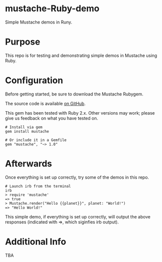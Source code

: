 mustache-Ruby-demo
====================

Simple Mustache demos in Runy.

Purpose
=======

This repo is for testing and demonstrating simple demos in Mustache using Ruby.

Configuration
=============

Before getting started, be sure to download the Mustache Rubygem.

The source code is available [on GitHub](https://github.com/mustache/mustache).

This gem has been tested with Ruby 2.x. Other versions may work; please give us feedback on what you have tested on. 

    # Install via gem
    gem install mustache

    # Or include it in a Gemfile
    gem "mustache", "~> 1.0"

Afterwards
==========

Once everything is set up correctly, try some of the demos in this repo.

    # Launch irb from the terminal
    irb
    > require 'mustache'
    => true
    > Mustache.render("Hello {{planet}}", planet: "World!")
    => "Hello World!"

This simple demo, if everything is set up correctly, will output the above responses (indicated with =>, which siginfies irb output).

Additional Info
===============

TBA